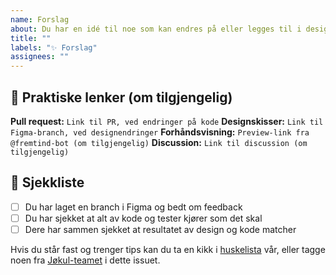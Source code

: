 ```yaml
---
name: Forslag
about: Du har en idé til noe som kan endres på eller legges til i designsystemet
title: ""
labels: "✨ Forslag"
assignees: ""
---
```


<!-- Oppsummer kort hva som skal gjøres, og legg til relevante labels -->

## 🔗 Praktiske lenker (om tilgjengelig)

**Pull request:** `Link til PR, ved endringer på kode`
**Designskisser:** `Link til Figma-branch, ved designendringer`
**Forhåndsvisning:** `Preview-link fra @fremtind-bot (om tilgjengelig)`
**Discussion:** `Link til discussion (om tilgjengelig)`

## 🎯 Sjekkliste

-   [ ] Du har laget en branch i Figma og bedt om feedback
-   [ ] Du har sjekket at alt av kode og tester kjører som det skal
-   [ ] Dere har sammen sjekket at resultatet av design og kode matcher

Hvis du står fast og trenger tips kan du ta en kikk i [huskelista](https://jokul.fremtind.no/guider/hvordan-endre-jokul#klar-for-%C3%A5-lansere-huskelista-hjelper-deg-) vår, eller tagge noen fra [Jøkul-teamet](https://jokul.fremtind.no/kom-i-gang/hjelp/#j%C3%B8kul-teamet) i dette issuet.
